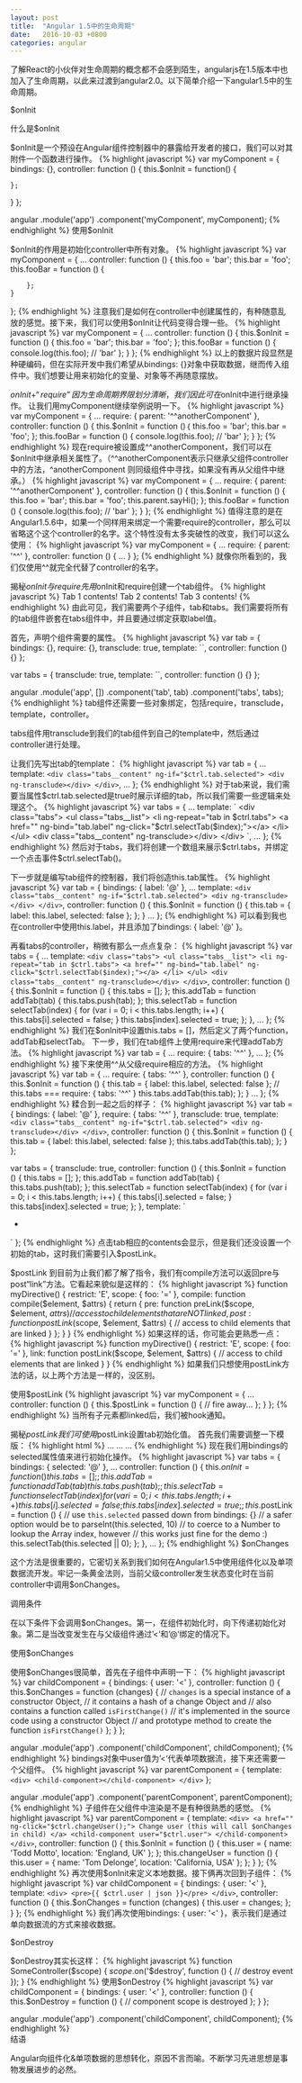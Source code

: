 ```yaml
---
layout: post
title:  "Angular 1.5中的生命周期"
date:   2016-10-03 +0800
categories: angular
---
```

了解React的小伙伴对生命周期的概念都不会感到陌生，angularjs在1.5版本中也加入了生命周期，以此来过渡到angular2.0。以下简单介绍一下angular1.5中的生命周期。

$onInit

什么是$onInit

$onInit是一个预设在Angular组件控制器中的暴露给开发者的接口，我们可以对其附件一个函数进行操作。
{% highlight javascript %}
var myComponent = {
  bindings: {},
  controller: function () {
    this.$onInit = function() {

    };
  }
};

angular
  .module('app')
  .component('myComponent', myComponent);
{% endhighlight %}
使用$onInit

$onInit的作用是初始化controller中所有对象。
{% highlight javascript %}
var myComponent = {
	...
controller: function () {
    this.foo = 'bar';
    this.bar = 'foo';
    this.fooBar = function () {

    	};
  	}
};
{% endhighlight %}
注意我们是如何在controller中创建属性的，有种随意乱放的感觉。接下来，我们可以使用$onInit让代码变得合理一些。
{% highlight javascript %}
var myComponent = {
  ...
  controller: function () {
this.$onInit = function () {
  this.foo = 'bar';
  this.bar = 'foo';
};
this.fooBar = function () {
      console.log(this.foo); // 'bar'
	    };
  }
};
{% endhighlight %}
以上的数据片段显然是种硬编码，但在实际开发中我们希望从bindings: {}对象中获取数据，继而传入组件中。我们想要让用来初始化的变量、对象等不再随意摆放。

$onInit + “require”
因为生命周期界限划分清晰，我们因此可在$onInit中进行继承操作。
让我们用myComponent继续举例说明一下。
{% highlight javascript %}
var myComponent = {
  ...
  require: {
  parent: '^^anotherComponent'
  },
  controller: function () {
	  this.$onInit = function ()｛
	  this.foo = 'bar';
	  this.bar = 'foo';
  };
  this.fooBar = function () {
	  console.log(this.foo); // 'bar'
	  };
  }
};
{% endhighlight %}
现在require被设置成^^anotherComponent，我们可以在$onInit中继承相关属性了。（^^anotherComponent表示只继承父组件controller中的方法，^anotherComponent 则同级组件中寻找，如果没有再从父组件中继承。）
{% highlight javascript %}
var myComponent = {
  ...
  require: {
    parent: '^^anotherComponent'
  },
  controller: function () {
    this.$onInit = function () {
      this.foo = 'bar';
      this.bar = 'foo';
      this.parent.sayHi();
    };
    this.fooBar = function () {
      console.log(this.foo); // 'bar'
    };
  }
};
{% endhighlight %}
值得注意的是在Angular1.5.6中，如果一个同样用来绑定一个需要require的controller，那么可以省略这个这个controller的名字。这个特性没有太多突破性的改变，我们可以这么使用：
{% highlight javascript %}
var myComponent = {
  ...
  require: {
    parent: '^^'
  },
  controller: function () {
    ...
  }
};
{% endhighlight %}
就像你所看到的，我们仅使用^^就完全代替了controller的名字。

揭秘$onInit与require
先用$onInit和require创建一个tab组件。
{% highlight javascript %}
<tabs>
  <tab label="Tab 1">
    Tab 1 contents!
   </tab>
   <tab label="Tab 2">
    Tab 2 contents!
   </tab>
   <tab label="Tab 3">
    Tab 3 contents!
   </tab>
</tabs>
{% endhighlight %}
由此可见，我们需要两个子组件，tab和tabs。我们需要将所有的tab组件嵌套在tabs组件中，并且要通过绑定获取label值。

首先，声明个组件需要的属性。
{% highlight javascript %}
var tab = {
  bindings: {},
  require: {},
  transclude: true,
  template: ``,
  controller: function () {}
};

var tabs = {
  transclude: true,
  template: ``,
  controller: function () {}
};

angular
  .module('app', [])
  .component('tab', tab)
  .component('tabs', tabs);
{% endhighlight %}
tab组件还需要一些对象绑定，包括require，transclude，template，controller。

tabs组件用transclude到我们的tab组件到自己的template中，然后通过controller进行处理。

让我们先写出tab的template：
{% highlight javascript %}
var tab = {
  ...
  template: `
    <div class="tabs__content" ng-if="$ctrl.tab.selected">
      <div ng-transclude></div>
    </div>
  `,
  ...
};
{% endhighlight %}
对于tab来说，我们需要当属性$ctrl.tab.selected是true时展示详细的tab，所以我们需要一些逻辑来处理这个。
{% highlight javascript %}
var tabs = {
  ...
  template: `
    <div class="tabs">
      <ul class="tabs__list">
        <li ng-repeat="tab in $ctrl.tabs">
          <a href=""
            ng-bind="tab.label"
            ng-click="$ctrl.selectTab($index);"></a>
        </li>
      </ul>
      <div class="tabs__content" ng-transclude></div>
    </div>
  `,
  ...
};
{% endhighlight %}
然后对于tabs，我们将创建一个数组来展示$ctrl.tabs，并绑定一个点击事件$ctrl.selectTab()。

下一步就是编写tab组件的控制器，我们将创造this.tab属性。
{% highlight javascript %}
var tab = {
  bindings: {
    label: '@'
  },
  ...
  template: `
    <div class="tabs__content" ng-if="$ctrl.tab.selected">
      <div ng-transclude></div>
    </div>
  `,
  controller: function () {
    this.$onInit = function () {
      this.tab = {
        label: this.label,
        selected: false
      };
    };
  }
  ...
};
{% endhighlight %}
可以看到我也在controller中使用this.label，并且添加了bindings: { label: '@' }。

再看tabs的controller，稍微有那么一点点复杂：
{% highlight javascript %}
var tabs = {
  ...
  template: `
    <div class="tabs">
      <ul class="tabs__list">
        <li ng-repeat="tab in $ctrl.tabs">
          <a href=""
            ng-bind="tab.label"
            ng-click="$ctrl.selectTab($index);"></a>
        </li>
      </ul>
      <div class="tabs__content" ng-transclude></div>
    </div>
  `,
  controller: function () {
    this.$onInit = function () {
      this.tabs = [];
    };
    this.addTab = function addTab(tab) {
      this.tabs.push(tab);
    };
    this.selectTab = function selectTab(index) {
      for (var i = 0; i < this.tabs.length; i++) {
        this.tabs[i].selected = false;
      }
      this.tabs[index].selected = true;
    };
  },
  ...
};
{% endhighlight %}
我们在$onInit中设置this.tabs = []，然后定义了两个function，addTab和selectTab。
下一步，我们在tab组件上使用require来代理addTab方法。
{% highlight javascript %}
var tab = {
  ...
  require: {
    tabs: '^^'
  },
  ...
};
{% endhighlight %}
接下来使用^^从父级require相应的方法。
{% highlight javascript %}
var tab = {
  ...
  require: {
    tabs: '^^'
  },
  controller: function () {
    this.$onInit = function () {
      this.tab = {
        label: this.label,
        selected: false
      };
      // this.tabs === require: { tabs: '^^' }
      this.tabs.addTab(this.tab);
    };
  }
  ...
};
{% endhighlight %}
糅合到一起之后的样子：
{% highlight javascript %}
var tab = {
  bindings: {
    label: '@'
  },
  require: {
    tabs: '^^'
  },
  transclude: true,
  template: `
    <div class="tabs__content" ng-if="$ctrl.tab.selected">
      <div ng-transclude></div>
    </div>
  `,
  controller: function () {
    this.$onInit = function () {
      this.tab = {
        label: this.label,
        selected: false
      };
      this.tabs.addTab(this.tab);
    };
  }
};

var tabs = {
  transclude: true,
  controller: function () {
    this.$onInit = function () {
      this.tabs = [];
    };
    this.addTab = function addTab(tab) {
      this.tabs.push(tab);
    };
    this.selectTab = function selectTab(index) {
      for (var i = 0; i < this.tabs.length; i++) {
        this.tabs[i].selected = false;
      }
      this.tabs[index].selected = true;
    };
  },
  template: `
    <div class="tabs">
      <ul class="tabs__list">
        <li ng-repeat="tab in $ctrl.tabs">
          <a href=""
            ng-bind="tab.label"
            ng-click="$ctrl.selectTab($index);"></a>
        </li>
      </ul>
  <div class="tabs__content" ng-transclude></div>
    </div>
  `
};
{% endhighlight %}
点击tab相应的contents会显示，但是我们还没设置一个初始的tab，这时我们需要引入$postLink。

$postLink
到目前为止我们都了解了指令，我们有compile方法可以返回pre与post“link”方法。它看起来貌似是这样的：
{% highlight javascript %}
function myDirective() {
  restrict: 'E',
  scope: { foo: '=' },
  compile: function compile($element, $attrs) {
    return {
      pre: function preLink($scope, $element, $attrs) {
        // access to child elements that are NOT linked
      },
      post: function postLink($scope, $element, $attrs) {
        // access to child elements that are linked
      }
    };
  }
}
{% endhighlight %}
如果这样的话，你可能会更熟悉一点：
{% highlight javascript %}
function myDirective() {
  restrict: 'E',
  scope: { foo: '=' },
  link: function postLink($scope, $element, $attrs) {
    // access to child elements that are linked
  }
}
{% endhighlight %}
如果我们只想使用postLink方法的话，以上两个方法是一样的，没区别。

使用$postLink
{% highlight javascript %}
var myComponent = {
  ...
  controller: function () {
    this.$postLink = function () {
      // fire away...
    };
  }
};
{% endhighlight %}
当所有子元素都linked后，我们被hook通知。

揭秘$postLink
我们可使用$postLink设置tab初始化值。
首先我们需要调整一下模版：
{% highlight html %}
<tabs selected="0">
  <tab label="Tab 1">...</tab>
  <tab label="Tab 2">...</tab>
  <tab label="Tab 3">...</tab>
</tabs>
{% endhighlight %}
现在我们用bindings的selected属性值来进行初始化操作。
{% highlight javascript %}
var tabs = {
  bindings: {
    selected: '@'
  },
  ...
  controller: function () {
    this.$onInit = function () {
      this.tabs = [];
    };
    this.addTab = function addTab(tab) {
      this.tabs.push(tab);
    };
    this.selectTab = function selectTab(index) {
      for (var i = 0; i < this.tabs.length; i++) {
        this.tabs[i].selected = false;
      }
      this.tabs[index].selected = true;
    };
    this.$postLink = function () {
      // use `this.selected` passed down from bindings: {}
      // a safer option would be to parseInt(this.selected, 10)
      // to coerce to a Number to lookup the Array index, however
      // this works just fine for the demo :)
      this.selectTab(this.selected || 0);
    };
  },
  ...
};
{% endhighlight %}
$onChanges

这个方法是很重要的，它密切关系到我们如何在Angular1.5中使用组件化以及单项数据流开发。牢记一条黄金法则，当前父级controller发生状态变化时在当前controller中调用$onChanges。

调用条件

在以下条件下会调用$onChanges。第一，在组件初始化时，向下传递初始化对象。第二是当改变发生在与父级组件通过’<‘和’@‘绑定的情况下。

使用$onChanges

使用$onChanges很简单，首先在子组件中声明一下：
{% highlight javascript %}
var childComponent = {
  bindings: { user: '<' },
  controller: function () {
    this.$onChanges = function (changes) {
      // `changes` is a special instance of a constructor Object,
      // it contains a hash of a change Object and
      // also contains a function called `isFirstChange()`
      // it's implemented in the source code using a constructor Object
      // and prototype method to create the function `isFirstChange()`
    };
  }
};

angular
  .module('app')
  .component('childComponent', childComponent);
{% endhighlight %}
bindings对象中user值为’<‘代表单项数据流，接下来还需要一个父组件。
{% highlight javascript %}
var parentComponent = {
  template: `
    <div>
      <child-component></child-component>
    </div>
  `
};

angular
  .module('app')
  .component('parentComponent', parentComponent);
{% endhighlight %}
子组件在父组件中渲染是不是有种很熟悉的感觉。
{% highlight javascript %}
var parentComponent = {
  template: `
    <div>
      <a href="" ng-click="$ctrl.changeUser();">
        Change user (this will call $onChanges in child)
      </a>
      <child-component
      	user="$ctrl.user">
      </child-component>
    </div>
  `,
  controller: function () {
    this.$onInit = function () {
    	this.user = {
      	name: 'Todd Motto',
        location: 'England, UK'
      };
    };
    this.changeUser = function () {
    	this.user = {
      	name: 'Tom Delonge',
        location: 'California, USA'
      };
    };
  }
};
{% endhighlight %}
再次使用$onInit来定义本地数据。接下俩再次回到子组件：
{% highlight javascript %}
var childComponent = {
  bindings: {
    user: '<'
  },
  template: `
    <div>
      <pre>{{ $ctrl.user | json }}</pre>
    </div>
  `,
  controller: function () {
    this.$onChanges = function (changes) {
      this.user = changes;
    };
  }
};
{% endhighlight %}
我们再次使用bindings: { user: '<' }，表示我们是通过单向数据流的方式来接收数据。

$onDestroy

$onDestroy其实长这样：
{% highlight javascript %}
function SomeController($scope) {
  $scope.$on('$destroy', function () {
    // destroy event
  });
}
{% endhighlight %}
使用$onDestroy
{% highlight javascript %}
var childComponent = {
  bindings: {
    user: '<'
  },
  controller: function () {
    this.$onDestroy = function () {
      // component scope is destroyed
    };
  }
};

angular
  .module('app')
  .component('childComponent', childComponent);
{% endhighlight %}  
结语

Angular向组件化&单项数据的思想转化，原因不言而喻。不断学习先进思想是事物发展进步的必然。